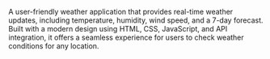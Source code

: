 A user-friendly weather application that provides real-time weather updates, including temperature, humidity, wind speed, and a 7-day forecast. Built with a modern design using HTML, CSS, JavaScript, and API integration, it offers a seamless experience for users to check weather conditions for any location.

